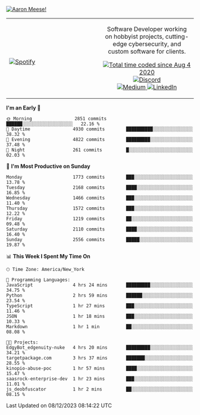[![Aaron Meese!](https://user-images.githubusercontent.com/17814535/88975338-a2aabf00-d27f-11ea-963f-8a19608716b4.png)](https://github.com/ajmeese7/readme-ascii "README ASCII")

<!-- Modified from project here: https://github.com/novatorem/novatorem -->
<table width="100%">
  <tr>
  <td width="50%">

&nbsp; <br> [![Spotify](https://ajmeese7.vercel.app/api/spotify)](https://open.spotify.com/user/ajmeese)

  </td>
  <td width="50%">
    <p align="center">
    Software Developer working on hobbyist projects, cutting-edge cybersecurity, and custom software for clients.
    </p>
    <p align="center">
      <a href="https://wakatime.com/@f726891d-3b02-46cd-9b60-e8c59f9e2b14">
        <img src="https://wakatime.com/badge/user/f726891d-3b02-46cd-9b60-e8c59f9e2b14.svg" alt="Total time coded since Aug 4 2020" title="WakaTime" />
      </a>
      <a href="http://link.aaronmeese.com/discord">
        <img src="https://img.shields.io/badge/discord-ajmeese7%234835-369?style=flat-square&logo=discord&logoColor=white&color=purple" alt="Discord" title="Discord">
      </a>
      <br />
      <a href="https://link.aaronmeese.com/medium">
        <img src="https://img.shields.io/badge/medium-ajmeese7-1DB954?style=flat-square&logo=medium&logoColor=white" alt="Medium" title="Medium">
      </a>
      <a href="https://link.aaronmeese.com/linkedin">
        <img src="https://img.shields.io/badge/linkedIn-aaronmeese-1DB954?style=flat-square&logo=linkedin&logoColor=white&color=blue" alt="LinkedIn" title="LinkedIn">
      </a>
    </p>
  </td>

</table>

[//]: <> (The `&nbsp;` is to have Aphelion take up more space)

<!--START_SECTION:waka-->
**I'm an Early 🐤** 

```text
🌞 Morning                2851 commits        ██████░░░░░░░░░░░░░░░░░░░   22.16 % 
🌆 Daytime                4930 commits        ██████████░░░░░░░░░░░░░░░   38.32 % 
🌃 Evening                4822 commits        █████████░░░░░░░░░░░░░░░░   37.48 % 
🌙 Night                  261 commits         █░░░░░░░░░░░░░░░░░░░░░░░░   02.03 % 
```
📅 **I'm Most Productive on Sunday** 

```text
Monday                   1773 commits        ███░░░░░░░░░░░░░░░░░░░░░░   13.78 % 
Tuesday                  2168 commits        ████░░░░░░░░░░░░░░░░░░░░░   16.85 % 
Wednesday                1466 commits        ███░░░░░░░░░░░░░░░░░░░░░░   11.40 % 
Thursday                 1572 commits        ███░░░░░░░░░░░░░░░░░░░░░░   12.22 % 
Friday                   1219 commits        ██░░░░░░░░░░░░░░░░░░░░░░░   09.48 % 
Saturday                 2110 commits        ████░░░░░░░░░░░░░░░░░░░░░   16.40 % 
Sunday                   2556 commits        █████░░░░░░░░░░░░░░░░░░░░   19.87 % 
```


📊 **This Week I Spent My Time On** 

```text
🕑︎ Time Zone: America/New_York

💬 Programming Languages: 
JavaScript               4 hrs 24 mins       █████████░░░░░░░░░░░░░░░░   34.75 % 
Python                   2 hrs 59 mins       ██████░░░░░░░░░░░░░░░░░░░   23.54 % 
TypeScript               1 hr 27 mins        ███░░░░░░░░░░░░░░░░░░░░░░   11.46 % 
JSON                     1 hr 18 mins        ███░░░░░░░░░░░░░░░░░░░░░░   10.33 % 
Markdown                 1 hr 1 min          ██░░░░░░░░░░░░░░░░░░░░░░░   08.08 % 

🐱‍💻 Projects: 
EdgyBot_edgenuity-nuke   4 hrs 20 mins       █████████░░░░░░░░░░░░░░░░   34.21 % 
targetpackage.com        3 hrs 37 mins       ███████░░░░░░░░░░░░░░░░░░   28.55 % 
kinopio-abuse-poc        1 hr 57 mins        ████░░░░░░░░░░░░░░░░░░░░░   15.47 % 
saasrock-enterprise-dev  1 hr 23 mins        ███░░░░░░░░░░░░░░░░░░░░░░   11.01 % 
js_deobfuscator          1 hr 2 mins         ██░░░░░░░░░░░░░░░░░░░░░░░   08.15 % 
```


 Last Updated on 08/12/2023 08:14:22 UTC
<!--END_SECTION:waka-->
